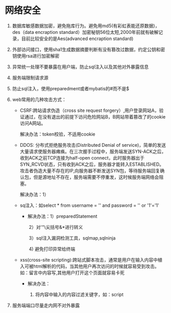 # 网络安全

1. 数据库敏感数据加密，避免拖库行为。避免用md5(有彩虹表能还原数据)，des（data encraption standard）加密秘钥56位太短,2000年前就有破解记录，目前比较安全的是Aes(advanced encraption standard)

2. 外部访问接口，使用sha1生成数据摘要判断有没有篡改过数据，约定公钥和密钥使用rsa进行加密解密

3. 异常统一处理不要暴露在用户端，防止sql注入以及其他对外暴露信息

4. 服务端限制请求源

5. 防止sql注入，使用preparedment或者mybatis的#而不是$

6. web常用的几种攻击方式：

   - CSRF:跨站请求伪造（cross site request forgery）,用户登录网站A，验证通过，在没有退出的前提下访问危险网站B，B网站带着篡改了的cookie访问A网站。

     解决办法：token校验，不适用cookie

   - DDOS:  分布式拒绝服务攻击(Distributed Denial of service)，简单的发送大量请求使服务器瘫痪。在三次握手过程中，服务端发送SYN-ACK之后，收到ACK之前TCP连接为half-open connect，此时服务器出于SYN_RCVD状态，只有收到ACK之后，服务器才能转入ESTABLISHED。攻击者伪造大量不存在的IP,向服务器不断发送SYN包，等待服务端回复确认包，但是源地址不存在，服务端需要不停重发，这时候服务端网络会阻塞。

     解决办法：1）

     

   - sq注入：如select * from username = '' and password = '' or '1'='1'

     + 解决办法：1）preparedStatement

       ​                   2）对'"\尖括号&*进行转义

       ​                   3）sql注入漏洞检测工具，sqlmap,sqlninja

       ​                   4)  避免打印异常给终端                   

   + xss(cross-site scripting):跨站式脚本攻击，通常是用户在输入内容中植入可被html解析的代码，当其他用户再次访问的时候就容易受到攻击。如：留言中内容写<script>while(true){}</script>,其他用户打开这个页面就容易卡死

     - 解决办法：

       1) 将内容中输入的内容过滤关键字，如：script

       

7. 服务端端口尽量走内网不对外暴露



















